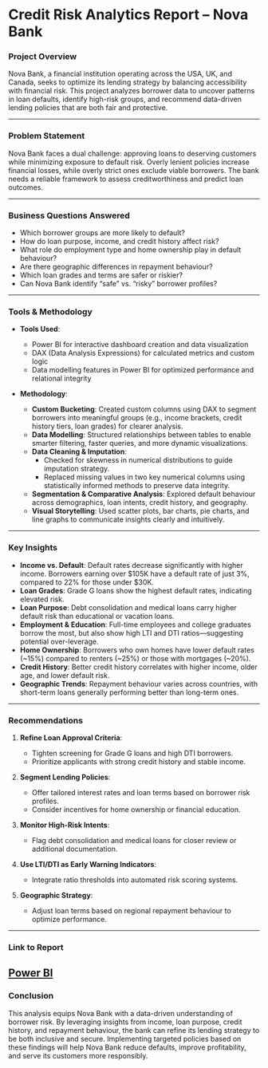 # Credit Risk Analytics Report – Nova Bank

### Project Overview
Nova Bank, a financial institution operating across the USA, UK, and Canada, seeks to optimize its lending strategy by balancing accessibility with financial risk. This project analyzes borrower data to uncover patterns in loan defaults, identify high-risk groups, and recommend data-driven lending policies that are both fair and protective.

---

### Problem Statement
Nova Bank faces a dual challenge: approving loans to deserving customers while minimizing exposure to default risk. Overly lenient policies increase financial losses, while overly strict ones exclude viable borrowers. The bank needs a reliable framework to assess creditworthiness and predict loan outcomes.

---

### Business Questions Answered
- Which borrower groups are more likely to default?
- How do loan purpose, income, and credit history affect risk?
- What role do employment type and home ownership play in default behaviour?
- Are there geographic differences in repayment behaviour?
- Which loan grades and terms are safer or riskier?
- Can Nova Bank identify “safe” vs. “risky” borrower profiles?

---

### Tools & Methodology

- **Tools Used**:  
  - Power BI for interactive dashboard creation and data visualization  
  - DAX (Data Analysis Expressions) for calculated metrics and custom logic  
  - Data modelling features in Power BI for optimized performance and relational integrity  

- **Methodology**:
  - **Custom Bucketing**: Created custom columns using DAX to segment borrowers into meaningful groups (e.g., income brackets, credit history tiers, loan grades) for clearer analysis.
  - **Data Modelling**: Structured relationships between tables to enable smarter filtering, faster queries, and more dynamic visualizations.
  - **Data Cleaning & Imputation**:  
    - Checked for skewness in numerical distributions to guide imputation strategy.  
    - Replaced missing values in two key numerical columns using statistically informed methods to preserve data integrity.
  - **Segmentation & Comparative Analysis**: Explored default behaviour across demographics, loan intents, credit history, and geography.
  - **Visual Storytelling**: Used scatter plots, bar charts, pie charts, and line graphs to communicate insights clearly and intuitively.

---


### Key Insights
- **Income vs. Default**: Default rates decrease significantly with higher income. Borrowers earning over $105K have a default rate of just 3%, compared to 22% for those under $30K.
- **Loan Grades**: Grade G loans show the highest default rates, indicating elevated risk.
- **Loan Purpose**: Debt consolidation and medical loans carry higher default risk than educational or vacation loans.
- **Employment & Education**: Full-time employees and college graduates borrow the most, but also show high LTI and DTI ratios—suggesting potential over-leverage.
- **Home Ownership**: Borrowers who own homes have lower default rates (~15%) compared to renters (~25%) or those with mortgages (~20%).
- **Credit History**: Better credit history correlates with higher income, older age, and lower default risk.
- **Geographic Trends**: Repayment behaviour varies across countries, with short-term loans generally performing better than long-term ones.

---

### Recommendations
1. **Refine Loan Approval Criteria**:
   - Tighten screening for Grade G loans and high DTI borrowers.
   - Prioritize applicants with strong credit history and stable income.

2. **Segment Lending Policies**:
   - Offer tailored interest rates and loan terms based on borrower risk profiles.
   - Consider incentives for home ownership or financial education.

3. **Monitor High-Risk Intents**:
   - Flag debt consolidation and medical loans for closer review or additional documentation.

4. **Use LTI/DTI as Early Warning Indicators**:
   - Integrate ratio thresholds into automated risk scoring systems.

5. **Geographic Strategy**:
   - Adjust loan terms based on regional repayment behaviour to optimize performance.

---

### Link to Report
[Power BI](https://app.powerbi.com/view?r=eyJrIjoiNmNjMDI5ZWYtN2E0Zi00NTNjLTllZTktMDZmMzIwZjEzOTAyIiwidCI6IjQ2NTRiNmYxLTBlNDctNDU3OS1hOGExLTAyZmU5ZDk0M2M3YiIsImMiOjl9)
---

### Conclusion
This analysis equips Nova Bank with a data-driven understanding of borrower risk. By leveraging insights from income, loan purpose, credit history, and repayment behaviour, the bank can refine its lending strategy to be both inclusive and secure. Implementing targeted policies based on these findings will help Nova Bank reduce defaults, improve profitability, and serve its customers more responsibly.

